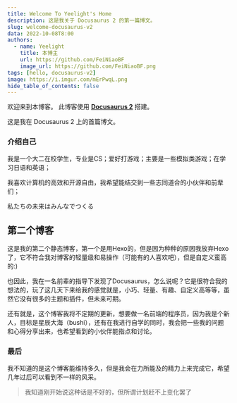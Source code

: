 ```yaml
---
title: Welcome To Yeelight's Home
description: 这是我关于 Docusaurus 2 的第一篇博文。
slug: welcome-docusaurus-v2
data: 2022-10-08T8:00
authors:
  - name: Yeelight
    title: 本博主
    url: https://github.com/FeiNiaoBF
    image_url: https://github.com/FeiNiaoBF.png
tags: [hello, docusaurus-v2]
image: https://i.imgur.com/mErPwqL.png
hide_table_of_contents: false
---
```


欢迎来到本博客。 此博客使用 [**Docusaurus 2**](https://docusaurus.io/) 搭建。

<!--truncate-->

这是我在 Docusaurus 2 上的首篇博文。

### 介绍自己

我是一个大二在校学生，专业是CS；爱好打游戏；主要是一些模拟类游戏；在学习日语和英语；

我喜欢计算机的高效和开源自由，我希望能结交到一些志同道合的小伙伴和前辈们；

私たちの未来はみんなでつくる

## 第二个博客

这是我的第二个静态博客，第一个是用Hexo的，但是因为种种的原因我放弃Hexo了，它不符合我对博客的轻量级和易操作（可能有的人喜欢吧），但是自定义蛮高的:)

也因此，我在一名前辈的指导下发现了Docusaurus，怎么说呢？它是很符合我的想法的，玩了这几天下来给我的感觉就是，小巧、轻量、有趣、自定义高等等，虽然它没有很多的主题和插件，但未来可期。

还有就是，这个博客我将不定期的更新，想要做一名前端的程序员，因为我是个新人，目标是星辰大海（bushi），还有在我进行自学的同时，我会把一些我的问题和心得分享出来，也希望看到的小伙伴能指点和讨论。

### 最后

我不知道的是这个博客能维持多久，但是我会在力所能及的精力上来完成它，希望几年过后可以看到不一样的风采。
 > 我知道刚开始说这种话是不好的，但所谓计划赶不上变化罢了
